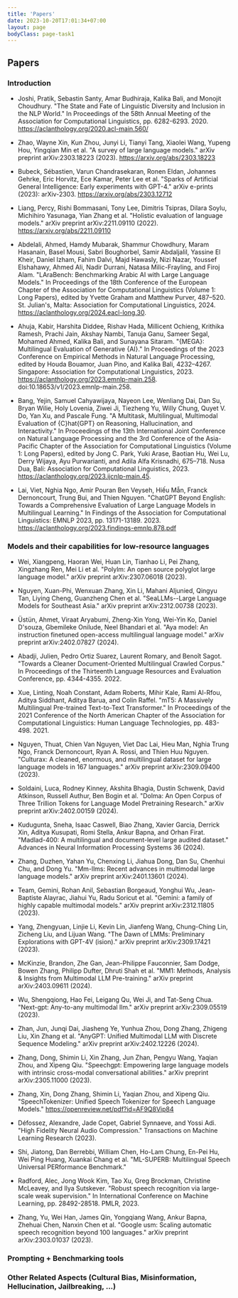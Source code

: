 ```yaml
---
title: 'Papers'
date: 2023-10-20T17:01:34+07:00
layout: page
bodyClass: page-task1
---
```



## Papers

### Introduction
- Joshi, Pratik, Sebastin Santy, Amar Budhiraja, Kalika Bali, and Monojit Choudhury. "The State and Fate of Linguistic Diversity and Inclusion in the NLP World." In Proceedings of the 58th Annual Meeting of the Association for Computational Linguistics, pp. 6282-6293. 2020. https://aclanthology.org/2020.acl-main.560/

- Zhao, Wayne Xin, Kun Zhou, Junyi Li, Tianyi Tang, Xiaolei Wang, Yupeng Hou, Yingqian Min et al. "A survey of large language models." arXiv preprint arXiv:2303.18223 (2023). https://arxiv.org/abs/2303.18223

- Bubeck, Sébastien, Varun Chandrasekaran, Ronen Eldan, Johannes Gehrke, Eric Horvitz, Ece Kamar, Peter Lee et al. "Sparks of Artificial General Intelligence: Early experiments with GPT-4." arXiv e-prints (2023): arXiv-2303. https://arxiv.org/abs/2303.12712

- Liang, Percy, Rishi Bommasani, Tony Lee, Dimitris Tsipras, Dilara Soylu, Michihiro Yasunaga, Yian Zhang et al. "Holistic evaluation of language models." arXiv preprint arXiv:2211.09110 (2022). https://arxiv.org/abs/2211.09110

- Abdelali, Ahmed, Hamdy Mubarak, Shammur Chowdhury, Maram Hasanain, Basel Mousi, Sabri Boughorbel, Samir Abdaljalil, Yassine El Kheir, Daniel Izham, Fahim Dalvi, Majd Hawasly, Nizi Nazar, Youssef Elshahawy, Ahmed Ali, Nadir Durrani, Natasa Milic-Frayling, and Firoj Alam. "LAraBench: Benchmarking Arabic AI with Large Language Models." In Proceedings of the 18th Conference of the European Chapter of the Association for Computational Linguistics (Volume 1: Long Papers), edited by Yvette Graham and Matthew Purver, 487–520. St. Julian's, Malta: Association for Computational Linguistics, 2024. https://aclanthology.org/2024.eacl-long.30.

- Ahuja, Kabir, Harshita Diddee, Rishav Hada, Millicent Ochieng, Krithika Ramesh, Prachi Jain, Akshay Nambi, Tanuja Ganu, Sameer Segal, Mohamed Ahmed, Kalika Bali, and Sunayana Sitaram. "{MEGA}: Multilingual Evaluation of Generative {AI}." In Proceedings of the 2023 Conference on Empirical Methods in Natural Language Processing, edited by Houda Bouamor, Juan Pino, and Kalika Bali, 4232–4267. Singapore: Association for Computational Linguistics, 2023. https://aclanthology.org/2023.emnlp-main.258. doi:10.18653/v1/2023.emnlp-main.258.

- Bang, Yejin, Samuel Cahyawijaya, Nayeon Lee, Wenliang Dai, Dan Su, Bryan Wilie, Holy Lovenia, Ziwei Ji, Tiezheng Yu, Willy Chung, Quyet V. Do, Yan Xu, and Pascale Fung. "A Multitask, Multilingual, Multimodal Evaluation of {C}hat{GPT} on Reasoning, Hallucination, and Interactivity." In Proceedings of the 13th International Joint Conference on Natural Language Processing and the 3rd Conference of the Asia-Pacific Chapter of the Association for Computational Linguistics (Volume 1: Long Papers), edited by Jong C. Park, Yuki Arase, Baotian Hu, Wei Lu, Derry Wijaya, Ayu Purwarianti, and Adila Alfa Krisnadhi, 675–718. Nusa Dua, Bali: Association for Computational Linguistics, 2023. https://aclanthology.org/2023.ijcnlp-main.45.

- Lai, Viet, Nghia Ngo, Amir Pouran Ben Veyseh, Hiếu Mẫn, Franck Dernoncourt, Trung Bui, and Thien Nguyen. "ChatGPT Beyond English: Towards a Comprehensive Evaluation of Large Language Models in Multilingual Learning." In Findings of the Association for Computational Linguistics: EMNLP 2023, pp. 13171-13189. 2023. https://aclanthology.org/2023.findings-emnlp.878.pdf

### Models and their capabilities for low-resource languages
- Wei, Xiangpeng, Haoran Wei, Huan Lin, Tianhao Li, Pei Zhang, Xingzhang Ren, Mei Li et al. "Polylm: An open source polyglot large language model." arXiv preprint arXiv:2307.06018 (2023).

- Nguyen, Xuan-Phi, Wenxuan Zhang, Xin Li, Mahani Aljunied, Qingyu Tan, Liying Cheng, Guanzheng Chen et al. "SeaLLMs--Large Language Models for Southeast Asia." arXiv preprint arXiv:2312.00738 (2023).

- Üstün, Ahmet, Viraat Aryabumi, Zheng-Xin Yong, Wei-Yin Ko, Daniel D'souza, Gbemileke Onilude, Neel Bhandari et al. "Aya model: An instruction finetuned open-access multilingual language model." arXiv preprint arXiv:2402.07827 (2024).

- Abadji, Julien, Pedro Ortiz Suarez, Laurent Romary, and Benoît Sagot. "Towards a Cleaner Document-Oriented Multilingual Crawled Corpus." In Proceedings of the Thirteenth Language Resources and Evaluation Conference, pp. 4344-4355. 2022.

- Xue, Linting, Noah Constant, Adam Roberts, Mihir Kale, Rami Al-Rfou, Aditya Siddhant, Aditya Barua, and Colin Raffel. "mT5: A Massively Multilingual Pre-trained Text-to-Text Transformer." In Proceedings of the 2021 Conference of the North American Chapter of the Association for Computational Linguistics: Human Language Technologies, pp. 483-498. 2021.

- Nguyen, Thuat, Chien Van Nguyen, Viet Dac Lai, Hieu Man, Nghia Trung Ngo, Franck Dernoncourt, Ryan A. Rossi, and Thien Huu Nguyen. "Culturax: A cleaned, enormous, and multilingual dataset for large language models in 167 languages." arXiv preprint arXiv:2309.09400 (2023).

- Soldaini, Luca, Rodney Kinney, Akshita Bhagia, Dustin Schwenk, David Atkinson, Russell Authur, Ben Bogin et al. "Dolma: An Open Corpus of Three Trillion Tokens for Language Model Pretraining Research." arXiv preprint arXiv:2402.00159 (2024).

- Kudugunta, Sneha, Isaac Caswell, Biao Zhang, Xavier Garcia, Derrick Xin, Aditya Kusupati, Romi Stella, Ankur Bapna, and Orhan Firat. "Madlad-400: A multilingual and document-level large audited dataset." Advances in Neural Information Processing Systems 36 (2024).

- Zhang, Duzhen, Yahan Yu, Chenxing Li, Jiahua Dong, Dan Su, Chenhui Chu, and Dong Yu. "Mm-llms: Recent advances in multimodal large language models." arXiv preprint arXiv:2401.13601 (2024).

- Team, Gemini, Rohan Anil, Sebastian Borgeaud, Yonghui Wu, Jean-Baptiste Alayrac, Jiahui Yu, Radu Soricut et al. "Gemini: a family of highly capable multimodal models." arXiv preprint arXiv:2312.11805 (2023).

- Yang, Zhengyuan, Linjie Li, Kevin Lin, Jianfeng Wang, Chung-Ching Lin, Zicheng Liu, and Lijuan Wang. "The Dawn of LMMs: Preliminary Explorations with GPT-4V (ision)." arXiv preprint arXiv:2309.17421 (2023).

- McKinzie, Brandon, Zhe Gan, Jean-Philippe Fauconnier, Sam Dodge, Bowen Zhang, Philipp Dufter, Dhruti Shah et al. "MM1: Methods, Analysis & Insights from Multimodal LLM Pre-training." arXiv preprint arXiv:2403.09611 (2024).

- Wu, Shengqiong, Hao Fei, Leigang Qu, Wei Ji, and Tat-Seng Chua. "Next-gpt: Any-to-any multimodal llm." arXiv preprint arXiv:2309.05519 (2023).

- Zhan, Jun, Junqi Dai, Jiasheng Ye, Yunhua Zhou, Dong Zhang, Zhigeng Liu, Xin Zhang et al. "AnyGPT: Unified Multimodal LLM with Discrete Sequence Modeling." arXiv preprint arXiv:2402.12226 (2024).

- Zhang, Dong, Shimin Li, Xin Zhang, Jun Zhan, Pengyu Wang, Yaqian Zhou, and Xipeng Qiu. "Speechgpt: Empowering large language models with intrinsic cross-modal conversational abilities." arXiv preprint arXiv:2305.11000 (2023).

- Zhang, Xin, Dong Zhang, Shimin Li, Yaqian Zhou, and Xipeng Qiu. "SpeechTokenizer: Unified Speech Tokenizer for Speech Language Models." https://openreview.net/pdf?id=AF9Q8Vip84

- Défossez, Alexandre, Jade Copet, Gabriel Synnaeve, and Yossi Adi. "High Fidelity Neural Audio Compression." Transactions on Machine Learning Research (2023).

- Shi, Jiatong, Dan Berrebbi, William Chen, Ho-Lam Chung, En-Pei Hu, Wei Ping Huang, Xuankai Chang et al. "ML-SUPERB: Multilingual Speech Universal PERformance Benchmark."

- Radford, Alec, Jong Wook Kim, Tao Xu, Greg Brockman, Christine McLeavey, and Ilya Sutskever. "Robust speech recognition via large-scale weak supervision." In International Conference on Machine Learning, pp. 28492-28518. PMLR, 2023.

- Zhang, Yu, Wei Han, James Qin, Yongqiang Wang, Ankur Bapna, Zhehuai Chen, Nanxin Chen et al. "Google usm: Scaling automatic speech recognition beyond 100 languages." arXiv preprint arXiv:2303.01037 (2023).



### Prompting + Benchmarking tools

### Other Related Aspects (Cultural Bias, Misinformation, Hellucination, Jailbreaking, ...)
